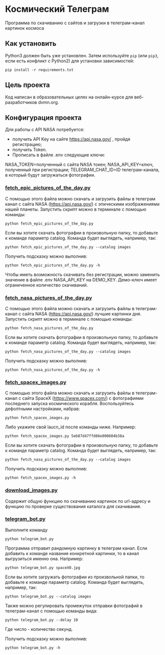 # Космический Телеграм
Программа по скачиванию с сайтов и загрузки в телеграм-канал картинок космоса 

## Как установить

Python3 должен быть уже установлен. 
Затем используйте `pip` (или `pip3`, если есть конфликт с Python2) для установки зависимостей:
```
pip install -r requirements.txt
```

## Цель проекта
Код написан в образовательных целях на онлайн-курсе для веб-разработчиков dvmn.org.

## Конфигурация проекта
Для работы с API NASA потребуется:

- получить API Key на сайте https://api.nasa.gov/ , пройдя регистрацию;
- получить Token.
- Прописать в файле .env следующие ключи:

NASA_TOKEN=полученный с сайта NASA токен;
NASA_API_KEY=ключ, полученный при регистрации;
TELEGRAM_CHAT_ID=ID телеграм-канала, в который будут загружаться фотографии.

### [fetch_epic_pictures_of_the_day.py](fetch_epic_pictures_of_the_day.py)
С помощью этого файла можно скачать и загрузить файлы в телеграм канал с сайта NASA (https://api.nasa.gov/) с эпическими изображениями нашей планеты. Запустить скрипт можно в терминале с помощью команды:
```
python fetch_epic_pictures_of_the_day.py
```
Если вы хотите скачать фотографии в произвольную папку, то добавьте к команде параметр catalog. Команда будет выглядеть, например, так:
```
python fetch_epic_pictures_of_the_day.py --catalog images
```
Получить подсказку можно выполнив:
```
python fetch_epic_pictures_of_the_day.py -h
```
Чтобы иметь возможность скачивать без регистрации, можно заменить значение в файле .env NASA_API_KEY на DEMO_KEY. Демо-ключ имеет ограниченное количество скачиваний. 
### [fetch_nasa_pictures_of_the_day.py](fetch_nasa_pictures_of_the_day.py)
С помощью этого файла можно скачать и загрузить файлы в телеграм-канал с сайта NASA (https://api.nasa.gov/) лучшие картинки дня. Запустить скрипт можно в терминале с помощью команды:
```
python fetch_nasa_pictures_of_the_day.py
```
Если вы хотите скачать фотографии в произвольную папку, то добавьте к команде параметр catalog. Команда будет выглядеть, например, так:
```
python fetch_nasa_pictures_of_the_day.py --catalog images
```
Получить подсказку можно выполнив:
```
python fetch_nasa_pictures_of_the_day.py -h
```
### [fetch_spacex_images.py](fetch_spacex_images.py)
С помощью этого файла можно скачать и загрузить файлы в телеграм-канал с сайта SpaceX (https://www.spacex.com/) с фотографиями последнего запуска космического корабля. Воспользуйтесь дефолтными настройками, набрав:
```
python fetch_spacex_images.py
```
Либо укажите свой laucn_id после команды ниже. Например:
```
python fetch_spacex_images.py 5eb87d47ffd86e000604b38a
```
Если вы хотите скачать фотографии в произвольную папку, то добавьте к команде параметр catalog. Команда будет выглядеть, например, так:
```
python fetch_nasa_pictures_of_the_day.py --catalog images
```
Получить подсказку можно выполнив:
```
python fetch_spacex_images.py -h
```
### [download_images.py](download_images.py)
Содержит общую функцию по скачиванию картинок по url-адресу и функцию по проверке существования каталога для скачивания.

### [telegram_bot.py](telegram_bot.py)
Выполните команду
```
python telegram_bot.py
```
Программа отправит рандомную картинку в телеграм канал. Если добавить к команде название конкретной картинки, то в канал выгрузиться именно она.
Например:
```
python telegram_bot.py spaceX0.jpg
```
Если вы хотите загружать фотографии из произвольной папки, то добавьте к команде параметр catalog. Команда будет выглядеть, например, так:
```
python telegram_bot.py --catalog images
```
Также можно регулировать промежуток отправки фотографий в телеграм-канал с помощью команды вида:
```
python telegram_bot.py --delay 10
```
Где число - количество секунд.

Получить подсказку можно выполнив:
```
python telegram_bot.py -h
```
